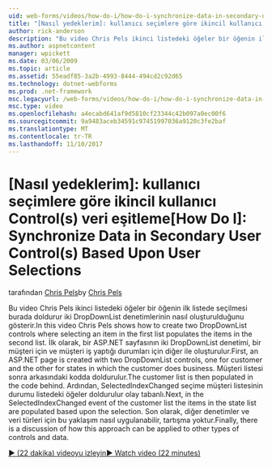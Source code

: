 ```yaml
---
uid: web-forms/videos/how-do-i/how-do-i-synchronize-data-in-secondary-user-controls-based-upon-user-selections
title: "[Nasıl yedeklerim]: kullanıcı seçimlere göre ikincil kullanıcı Control(s) verileri eşitlemek | Microsoft Docs"
author: rick-anderson
description: "Bu video Chris Pels ikinci listedeki öğeler bir öğenin ilk listede seçilmesi burada doldurur iki DropDownList denetimlerinin nasıl oluşturulduğunu gösterir. Firs..."
ms.author: aspnetcontent
manager: wpickett
ms.date: 03/06/2009
ms.topic: article
ms.assetid: 55eadf85-3a2b-4993-8444-494cd2c92d65
ms.technology: dotnet-webforms
ms.prod: .net-framework
msc.legacyurl: /web-forms/videos/how-do-i/how-do-i-synchronize-data-in-secondary-user-controls-based-upon-user-selections
msc.type: video
ms.openlocfilehash: a4ecabd641af9d5810cf23344c42b097a0ec00f6
ms.sourcegitcommit: 9a9483aceb34591c97451997036a9120c3fe2baf
ms.translationtype: MT
ms.contentlocale: tr-TR
ms.lasthandoff: 11/10/2017
---
```

<a name="how-do-i-synchronize-data-in-secondary-user-controls-based-upon-user-selections"></a><span data-ttu-id="c18db-104">[Nasıl yedeklerim]: kullanıcı seçimlere göre ikincil kullanıcı Control(s) veri eşitleme</span><span class="sxs-lookup"><span data-stu-id="c18db-104">[How Do I]: Synchronize Data in Secondary User Control(s) Based Upon User Selections</span></span>
====================
<span data-ttu-id="c18db-105">tarafından [Chris Pels](https://twitter.com/chrispels)</span><span class="sxs-lookup"><span data-stu-id="c18db-105">by [Chris Pels](https://twitter.com/chrispels)</span></span>

<span data-ttu-id="c18db-106">Bu video Chris Pels ikinci listedeki öğeler bir öğenin ilk listede seçilmesi burada doldurur iki DropDownList denetimlerinin nasıl oluşturulduğunu gösterir.</span><span class="sxs-lookup"><span data-stu-id="c18db-106">In this video Chris Pels shows how to create two DropDownList controls where selecting an item in the first list populates the items in the second list.</span></span> <span data-ttu-id="c18db-107">İlk olarak, bir ASP.NET sayfasının iki DropDownList denetimi, bir müşteri için ve müşteri iş yaptığı durumları için diğer ile oluşturulur.</span><span class="sxs-lookup"><span data-stu-id="c18db-107">First, an ASP.NET page is created with two DropDownList controls, one for customer and the other for states in which the customer does business.</span></span> <span data-ttu-id="c18db-108">Müşteri listesi sonra arkasındaki kodda doldurulur.</span><span class="sxs-lookup"><span data-stu-id="c18db-108">The customer list is then populated in the code behind.</span></span> <span data-ttu-id="c18db-109">Ardından, SelectedIndexChanged seçime müşteri listesinin durumu listedeki öğeler doldurulur olay tabanlı.</span><span class="sxs-lookup"><span data-stu-id="c18db-109">Next, in the SelectedIndexChanged event of the customer list the items in the state list are populated based upon the selection.</span></span> <span data-ttu-id="c18db-110">Son olarak, diğer denetimler ve veri türleri için bu yaklaşım nasıl uygulanabilir, tartışma yoktur.</span><span class="sxs-lookup"><span data-stu-id="c18db-110">Finally, there is a discussion of how this approach can be applied to other types of controls and data.</span></span>

[<span data-ttu-id="c18db-111">&#9654; (22 dakika) videoyu izleyin</span><span class="sxs-lookup"><span data-stu-id="c18db-111">&#9654; Watch video (22 minutes)</span></span>](https://channel9.msdn.com/Blogs/ASP-NET-Site-Videos/how-do-i-synchronize-data-in-secondary-user-controls-based-upon-user-selections)
